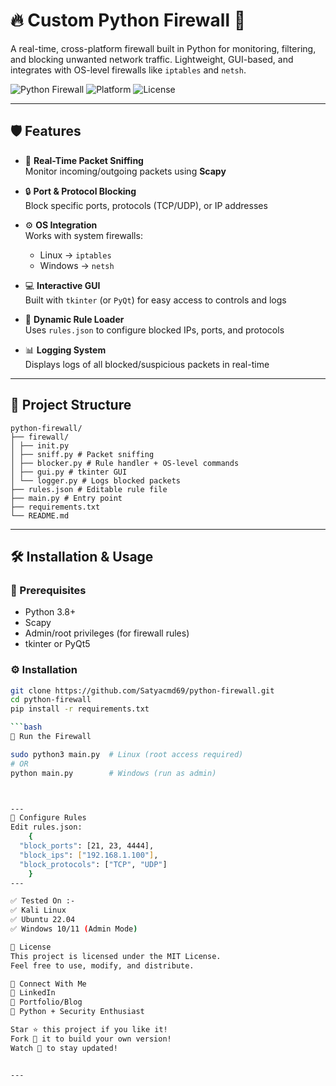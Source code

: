 # 🔥 Custom Python Firewall 🔐  
A real-time, cross-platform firewall built in Python for monitoring, filtering, and blocking unwanted network traffic. Lightweight, GUI-based, and integrates with OS-level firewalls like `iptables` and `netsh`.

![Python Firewall](https://img.shields.io/badge/Python-3.8%2B-blue.svg) ![Platform](https://img.shields.io/badge/Platform-Windows%20%7C%20Linux-green.svg) ![License](https://img.shields.io/badge/License-MIT-brightgreen.svg)

---

## 🛡️ Features

- 📡 **Real-Time Packet Sniffing**  
  Monitor incoming/outgoing packets using **Scapy**

- 🔒 **Port & Protocol Blocking**  
  Block specific ports, protocols (TCP/UDP), or IP addresses

- ⚙️ **OS Integration**  
  Works with system firewalls:  
  - Linux → `iptables`  
  - Windows → `netsh`

- 💻 **Interactive GUI**  
  Built with `tkinter` (or `PyQt`) for easy access to controls and logs

- 📁 **Dynamic Rule Loader**  
  Uses `rules.json` to configure blocked IPs, ports, and protocols

- 📊 **Logging System**  
  Displays logs of all blocked/suspicious packets in real-time

---

## 📂 Project Structure
```
python-firewall/
├── firewall/
│ ├── init.py
│ ├── sniff.py # Packet sniffing
│ ├── blocker.py # Rule handler + OS-level commands
│ ├── gui.py # tkinter GUI
│ └── logger.py # Logs blocked packets
├── rules.json # Editable rule file
├── main.py # Entry point
├── requirements.txt
└── README.md
```

---

## 🛠️ Installation & Usage

### 🔗 Prerequisites

- Python 3.8+
- Scapy
- Admin/root privileges (for firewall rules)
- tkinter or PyQt5

### ⚙️ Installation

```bash
git clone https://github.com/Satyacmd69/python-firewall.git
cd python-firewall
pip install -r requirements.txt

```bash
🚀 Run the Firewall

sudo python3 main.py  # Linux (root access required)
# OR
python main.py        # Windows (run as admin)



---
🧩 Configure Rules
Edit rules.json:
    {
  "block_ports": [21, 23, 4444],
  "block_ips": ["192.168.1.100"],
  "block_protocols": ["TCP", "UDP"]
    }
---

✅ Tested On :- 
✅ Kali Linux
✅ Ubuntu 22.04
✅ Windows 10/11 (Admin Mode)

📜 License
This project is licensed under the MIT License.
Feel free to use, modify, and distribute.

🤝 Connect With Me
💼 LinkedIn
🧠 Portfolio/Blog
🐍 Python + Security Enthusiast

Star ⭐ this project if you like it!
Fork 🍴 it to build your own version!
Watch 👀 to stay updated!


---
